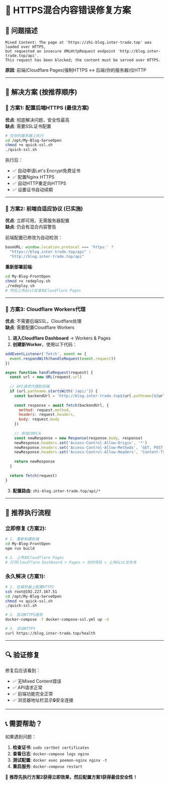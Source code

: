 # 🔧 HTTPS混合内容错误修复方案

## 🚨 **问题描述**
```
Mixed Content: The page at 'https://zhi-blog.inter-trade.top' was loaded over HTTPS, 
but requested an insecure XMLHttpRequest endpoint 'http://blog.inter-trade.top/api'. 
This request has been blocked; the content must be served over HTTPS.
```

**原因**: 前端(Cloudflare Pages)强制HTTPS ↔️ 后端(你的服务器)仅HTTP

---

## 🎯 **解决方案** (按推荐顺序)

### 🥇 **方案1: 配置后端HTTPS (最佳方案)**

**优点**: 彻底解决问题，安全性最高  
**缺点**: 需要SSL证书配置

```bash
# 在你的服务器上执行
cd /opt/My-Blog-ServeOpen
chmod +x quick-ssl.sh
./quick-ssl.sh
```

执行后：
- ✅ 自动申请Let's Encrypt免费证书
- ✅ 配置Nginx HTTPS
- ✅ 自动HTTP重定向HTTPS
- ✅ 设置证书自动续期

---

### 🥈 **方案2: 前端自适应协议 (已实施)**

**优点**: 立即可用，无需服务器配置  
**缺点**: 仍会有混合内容警告

前端配置已修改为自动检测：
```javascript
baseURL: window.location.protocol === 'https:' ? 
  "https://blog.inter-trade.top/api" : 
  "http://blog.inter-trade.top/api"
```

**重新部署前端**:
```bash
cd My-Blog-FrontOpen
chmod +x redeploy.sh
./redeploy.sh
# 然后上传dist目录到Cloudflare Pages
```

---

### 🥉 **方案3: Cloudflare Workers代理**

**优点**: 不需要后端SSL，Cloudflare处理  
**缺点**: 需要配置Cloudflare Workers

1. **进入Cloudflare Dashboard** → Workers & Pages
2. **创建新Worker**，使用以下代码：

```javascript
addEventListener('fetch', event => {
  event.respondWith(handleRequest(event.request))
})

async function handleRequest(request) {
  const url = new URL(request.url)
  
  // API请求代理到后端
  if (url.pathname.startsWith('/api/')) {
    const backendUrl = `http://blog.inter-trade.top${url.pathname}${url.search}`
    
    const response = await fetch(backendUrl, {
      method: request.method,
      headers: request.headers,
      body: request.body
    })
    
    // 添加CORS头
    const newResponse = new Response(response.body, response)
    newResponse.headers.set('Access-Control-Allow-Origin', '*')
    newResponse.headers.set('Access-Control-Allow-Methods', 'GET, POST, PUT, DELETE, OPTIONS')
    newResponse.headers.set('Access-Control-Allow-Headers', 'Content-Type, Authorization')
    
    return newResponse
  }
  
  return fetch(request)
}
```

3. **配置路由**: `zhi-blog.inter-trade.top/api/*`

---

## 🚀 **推荐执行流程**

### **立即修复 (方案2)**:
```bash
# 1. 重新构建前端
cd My-Blog-FrontOpen
npm run build

# 2. 上传到Cloudflare Pages
# 打开Cloudflare Dashboard > Pages > 你的项目 > 上传dist文件夹
```

### **永久解决 (方案1)**:
```bash  
# 1. 在服务器上配置HTTPS
ssh root@192.227.167.51
cd /opt/My-Blog-ServeOpen
chmod +x quick-ssl.sh
./quick-ssl.sh

# 2. 启动HTTPS服务
docker-compose -f docker-compose-ssl.yml up -d

# 3. 测试HTTPS
curl https://blog.inter-trade.top/health
```

---

## 🔍 **验证修复**

修复后应该看到：
- ✅ 无Mixed Content错误
- ✅ API请求正常
- ✅ 前端功能完全正常
- ✅ 浏览器地址栏显示🔒安全连接

---

## 📞 **需要帮助？**

如果遇到问题：
1. **检查证书**: `sudo certbot certificates`  
2. **查看日志**: `docker-compose logs nginx`
3. **测试配置**: `docker exec poemon-nginx nginx -t`
4. **重启服务**: `docker-compose restart`

🎯 **推荐先执行方案2获得立即效果，然后配置方案1获得最佳安全性！**

